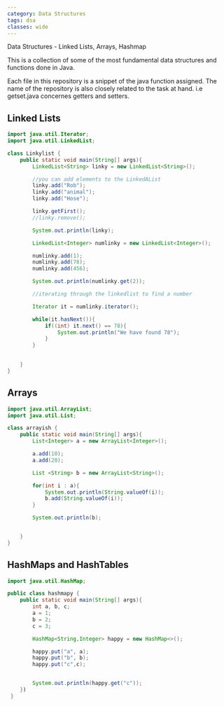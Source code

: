 ```yaml
---
category: Data Structures
tags: dsa
classes: wide
---
```


Data Structures - Linked Lists, Arrays, Hashmap

This is a collection of some of the most fundamental data structures and functions done in Java.

Each file in this repository is a snippet of the java function assigned. The name of the repository is also closely related to the task at hand.
i.e getset.java concernes getters and setters.


## Linked Lists
```java
import java.util.Iterator;
import java.util.LinkedList;

class Linkylist {
    public static void main(String[] args){
        LinkedList<String> linky = new LinkedList<String>();

        //you can add elements to the LinkedAList 
        linky.add("Rob");
        linky.add("animal");
        linky.add("Hose");

        linky.getFirst();
        //linky.remove();

        System.out.println(linky);

        LinkedList<Integer> numlinky = new LinkedList<Integer>();

        numlinky.add(1);
        numlinky.add(78);
        numlinky.add(456);

        System.out.println(numlinky.get(2));

        //iterating through the linkedlist to find a number

        Iterator it = numlinky.iterator();

        while(it.hasNext()){
            if((int) it.next() == 78){
                System.out.println("We have found 78");
            }
        }
        

    }
}
```
## Arrays

```java
import java.util.ArrayList;
import java.util.List;

class arrayish {
    public static void main(String[] args){
        List<Integer> a = new ArrayList<Integer>();

        a.add(10);
        a.add(20);

        List <String> b = new ArrayList<String>();

        for(int i : a){
            System.out.println(String.valueOf(i));
            b.add(String.valueOf(i));
        }

        System.out.println(b);


    }
}
```
## HashMaps and HashTables

```java
import java.util.HashMap;

public class hashmapy {
    public static void main(String[] args){
        int a, b, c;
        a = 1;
        b = 2;
        c = 3;

        HashMap<String,Integer> happy = new HashMap<>();

        happy.put("a", a);
        happy.put("b", b);
        happy.put("c",c);


        System.out.println(happy.get("c"));
    })
 }
```

